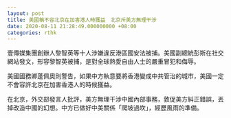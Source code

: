 ```yaml
---
layout: post
title: 美國稱不容北京在加害港人時獲益　北京斥美方無理干涉
date: 2020-08-11 21:28:49.000000000 +08:00
categories: rthk
---
```


壹傳媒集團創辦人黎智英等十人涉嫌違反港區國安法被捕。美國副總統彭斯在社交網站發文，形容黎智英被捕，是對全球熱愛自由人士的嚴重冒犯和侮辱。

美國國務卿蓬佩奧則警告，如果中方執意要將香港變成中共管治的城市，美國一定不會容許北京在加害香港人的時候獲益。

在北京，外交部發言人批評，美方無理干涉中國內部事務，敦促美方糾正錯誤，丟掉改造中國的幻想。中方已做好中美關係「爬坡過坎」，經歷風雨的準備。
